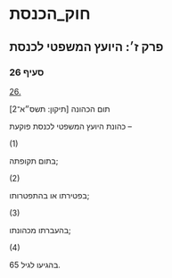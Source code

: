 # חוק_הכנסת

## פרק ז׳: היועץ המשפטי לכנסת

### סעיף 26

[26.](https://he.wikisource.org/wiki/חוק_הכנסת#סעיף_26)

תום הכהונה [תיקון: תשס״א־2]

כהונת היועץ המשפטי לכנסת פוקעת –

(1)

בתום תקופתה;

(2)

בפטירתו או בהתפטרותו;

(3)

בהעברתו מכהונתו;

(4)

בהגיעו לגיל 65.
